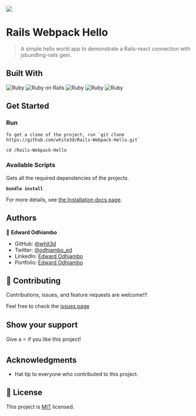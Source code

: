 ![](https://img.shields.io/badge/Microverse-blueviolet)

# Rails Webpack Hello

> A simple hello world app to demonstrate a Rails-react connection with jsbundling-rails gem.

## Built With

![Ruby](https://icongr.am/devicon/ruby-original.svg?size=50&color=currentColor)
![Ruby on Rails](https://icongr.am/devicon/rails-original-wordmark.svg?size=50&color=currentColor)
![Ruby](https://icongr.am/devicon/postgresql-original.svg?size=50&color=currentColor)
![Ruby](https://icongr.am/devicon/react-original.svg?size=50&color=currentColor)
![Ruby](https://icongr.am/devicon/webpack-original.svg?size=50&color=currentColor)

## Get Started

### Run

```
To get a clone of the project, run `git clone https://github.com/white3d/Rails-Webpack-Hello.git`
```

```
cd /Rails-Webpack-Hello
```


### Available Scripts

Gets all the required dependencies of the projects.

**`bundle install`**

For more details, see [the Installation docs page](https://www.ruby-lang.org/en/).

## Authors

👤 **Edward Odhiambo**

- GitHub: [@whit3d](https://github.com/white3d)
- Twitter: [@odhiambo_ed](https://twitter.com/odhiambo_ed)
- LinkedIn: [Edward Odhiambo](https://www.linkedin.com/in/edward-odhiambo-6a462a21b/)
- Portfolio: [Edward Odhiambo](https://edwardodhiambo.com/)

## 🤝 Contributing

Contributions, issues, and feature requests are welcome!!!

Feel free to check the [issues page](https://github.com/white3d/Rails-Webpack-Hello/issues)

## Show your support

Give a ⭐️ if you like this project!

## Acknowledgments

- Hat tip to everyone who contributed to this project.

## 📝 License

This project is [MIT](./LICENSE) licensed.
